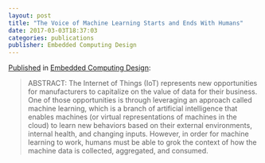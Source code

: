 ```yaml
---
layout: post
title: "The Voice of Machine Learning Starts and Ends With Humans"
date: 2017-03-03T18:37:03
categories: publications
publisher: Embedded Computing Design
---
```


[Published][ln1] in [Embedded Computing Design][ln2]:

> ABSTRACT: The Internet of Things (IoT) represents new opportunities for manufacturers to capitalize on the value of data for their business. One of those opportunities is through leveraging an approach called machine learning, which is a branch of artificial intelligence that enables machines (or virtual representations of machines in the cloud) to learn new behaviors based on their external environments, internal health, and changing inputs. However, in order for machine learning to work, humans must be able to grok the context of how the machine data is collected, aggregated, and consumed.

[ln1]: http://embedded-computing.com/articles/the-voice-of-machine-learning-starts-and-ends-with-humans/ "The voice of machine learning starts and ends with humans - Embedded Computing Design"

[ln2]: http://embedded-computing.com/ "Embedded Computing Design"

